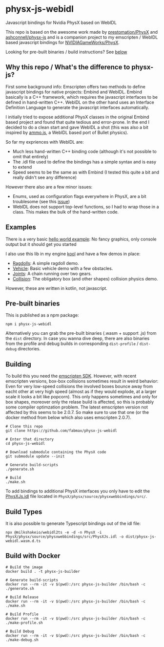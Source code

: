 # physx-js-webidl
Javascript bindings for Nvidia PhysX based on WebIDL

This repo is based on the awesome work made by [prestomation/PhysX](https://github.com/prestomation/PhysX) and
[ashconnell/physx-js](https://github.com/ashconnell/physx-js) and is a companion project to my emscripten / WebIDL based
javascript bindings for [NVIDIAGameWorks/PhysX](https://github.com/NVIDIAGameWorks/PhysX).

Looking for pre-built binaries / build instructions? See [below](#pre-built-binaries)

## Why this repo / What's the difference to physx-js?
First some background info: Emscripten offers two methods to define javascript bindings for native projects: Embind and
WebIDL. Embind basically is a C++ framework, which requires the javascript interfaces to be defined in hand-written C++.
WebIDL on the other hand uses an Interface Definition Language to generate the javascript interfaces automatically.

I initially tried to expose additional PhysX classes in the original Embind based project and found that quite tedious
and error-prone. In the end I decided to do a clean start and gave WebIDL a shot (this was also a bit inspired by
[ammo.js](https://github.com/kripken/ammo.js), a WebIDL based port of Bullet physics).

So far my expriences with WebIDL are:
- Much less hand-written C++ binding code (although it's not possible to omit that entirely)
- The .idl file used to define the bindings has a simple syntax and is easy to extend
- Speed seems to be the same as with Embind (I tested this quite a bit and really didn't see any difference)

However there also are a few minor issues:
- Enums, used as configuration flags everywhere in PhysX, are a bit troublesome (see this
    [issue](https://github.com/emscripten-core/emscripten/issues/13243))
- WebIDL does not support top-level functions, so I had to wrap those in a class. This makes the bulk of the hand-written
    code.

## Examples
There is a very basic [hello world example](dist/helloworld.html): No fancy graphics, only console output but it should get you started

I also use this lib in my engine [kool](https://github.com/fabmax/kool) and have a few demos in place:
- [Ragdolls](https://fabmax.github.io/kool/kool-js/?demo=phys-ragdoll): A simple ragdoll demo.
- [Vehicle](https://fabmax.github.io/kool/kool-js/?demo=phys-vehicle): Basic vehicle demo with a few obstacles.
- [Joints](https://fabmax.github.io/kool/kool-js/?demo=phys-joints): A chain running over two gears.
- [Collision](https://fabmax.github.io/kool/kool-js/?demo=physics): The obligatory box (and other shapes) collision physics demo.

However, these are written in kotlin, not javascript.

## Pre-built binaries
This is published as a npm package:
```
npm i physx-js-webidl
```
Alternatively you can grab the pre-built binaries (.wasm + support .js) from the `dist` directory. In case you wanna dive deep, there
are also binaries from the profile and debug builds in corresponding `dist-profile` / `dist-debug` directories.

## Building
To build this you need the [emscripten SDK](https://emscripten.org/docs/getting_started/downloads.html). However,
with recent emscripten versions, box-box collisions sometimes result in weird behavior: Even for very low-speed collisions
the involved boxes bounce away from eacht other at very high speed (almost as if they would explode, at a larger scale
it looks a bit like popcorn). This only happens sometimes and only for box shapes, moreover only the relase build is
affected, so this is probably some compiler optimzation problem. The latest emscripten version not affected by this seems
to be 2.0.7. So make sure to use that one (or the docker method from below which also uses emscripten 2.0.7).
```
# Clone this repo
git clone https://github.com/fabmax/physx-js-webidl

# Enter that directory
cd physx-js-webidl

# Download submodule containing the PhysX code
git submodule update --init

# Generate build-scripts
./generate.sh

# Build
./make.sh
```

To add bindings to additional PhysX interfaces you only have to edit the
[PhysXJs.idl](https://github.com/fabmax/PhysX/blob/emscripten_webidl_wip/physx/source/physxwebbindings/src/PhysXJs.idl)
file located in `PhysX/physx/source/physxwebbindings/src/`.


## Build Types

It is also possible to generate Typescript bindings out of the idl file:

```
npx @milkshakeio/webidl2ts -e -d -n PhysX -i PhysX/physx/source/physxwebbindings/src/PhysXJs.idl -o dist/physx-js-webidl.wasm.d.ts
```

## Build with Docker

```
# Build the image
docker build . -t physx-js-builder

# Generate build-scripts
docker run --rm -it -v $(pwd):/src physx-js-builder /bin/bash -c ./generate.sh

# Build Release
docker run --rm -it -v $(pwd):/src physx-js-builder /bin/bash -c ./make.sh

# Build Profile
docker run --rm -it -v $(pwd):/src physx-js-builder /bin/bash -c ./make-profile.sh

# Build Debug
docker run --rm -it -v $(pwd):/src physx-js-builder /bin/bash -c ./make-debug.sh
```
